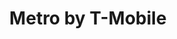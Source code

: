 ---
title: "Metro by T-Mobile"
url: /washington/metro-by-t-mobile-georgia-avenue-northwest/
shop: mobile phone
---